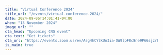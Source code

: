 ```yaml
---
title: "Virtual Conference 2024"
title_url: "/events/virtual-conference-2024/"
date: 2024-09-06T14:01:41-04:00
when: "13 November 2024"
image_url: ""
cta_head: "Upcoming CNG event"
cta_text: "Get tickets"
cta_url: "https://events.zoom.us/ev/Asg4hCYlKUnIia-OW9lpF8c8ne9P66sjzrLdMbvkXGguK3Z9ih_C~AkQ62ZVQEjbIM4hWpTU4BE37MveEIDNQKPFqeMZsg8Dm93CJvYqQhFKDUg?lmt=1726533984000"
is_main: true
---
```


